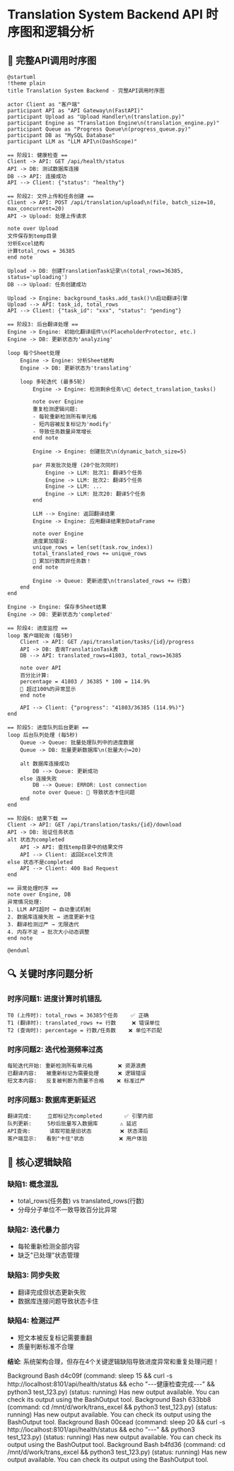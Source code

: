 # Translation System Backend API 时序图和逻辑分析

## 🎯 完整API调用时序图

```plantuml
@startuml
!theme plain
title Translation System Backend - 完整API调用时序图

actor Client as "客户端"
participant API as "API Gateway\n(FastAPI)"
participant Upload as "Upload Handler\n(translation.py)"
participant Engine as "Translation Engine\n(translation_engine.py)"
participant Queue as "Progress Queue\n(progress_queue.py)"
participant DB as "MySQL Database"
participant LLM as "LLM API\n(DashScope)"

== 阶段1: 健康检查 ==
Client -> API: GET /api/health/status
API -> DB: 测试数据库连接
DB --> API: 连接成功
API --> Client: {"status": "healthy"}

== 阶段2: 文件上传和任务创建 ==
Client -> API: POST /api/translation/upload\n(file, batch_size=10, max_concurrent=20)
API -> Upload: 处理上传请求

note over Upload
文件保存到temp目录
分析Excel结构
计算total_rows = 36385
end note

Upload -> DB: 创建TranslationTask记录\n(total_rows=36385, status='uploading')
DB --> Upload: 任务创建成功

Upload -> Engine: background_tasks.add_task()\n启动翻译引擎
Upload --> API: task_id, total_rows
API --> Client: {"task_id": "xxx", "status": "pending"}

== 阶段3: 后台翻译处理 ==
Engine -> Engine: 初始化翻译组件\n(PlaceholderProtector, etc.)
Engine -> DB: 更新状态为'analyzing'

loop 每个Sheet处理
    Engine -> Engine: 分析Sheet结构
    Engine -> DB: 更新状态为'translating'

    loop 多轮迭代 (最多5轮)
        Engine -> Engine: 检测剩余任务\n🚨 detect_translation_tasks()

        note over Engine
        重复检测逻辑问题:
        - 每轮重新检测所有单元格
        - 短内容被反复标记为'modify'
        - 导致任务数量异常增长
        end note

        Engine -> Engine: 创建批次\n(dynamic_batch_size=5)

        par 并发批次处理 (20个批次同时)
            Engine -> LLM: 批次1: 翻译5个任务
            Engine -> LLM: 批次2: 翻译5个任务
            Engine -> LLM: ...
            Engine -> LLM: 批次20: 翻译5个任务
        end

        LLM --> Engine: 返回翻译结果
        Engine -> Engine: 应用翻译结果到DataFrame

        note over Engine
        进度累加错误:
        unique_rows = len(set(task.row_index))
        total_translated_rows += unique_rows
        🚨 累加行数而非任务数！
        end note

        Engine -> Queue: 更新进度\n(translated_rows += 行数)
    end
end

Engine -> Engine: 保存多Sheet结果
Engine -> DB: 更新状态为'completed'

== 阶段4: 进度监控 ==
loop 客户端轮询 (每5秒)
    Client -> API: GET /api/translation/tasks/{id}/progress
    API -> DB: 查询TranslationTask表
    DB --> API: translated_rows=41803, total_rows=36385

    note over API
    百分比计算:
    percentage = 41803 / 36385 * 100 = 114.9%
    🚨 超过100%的异常显示
    end note

    API --> Client: {"progress": "41803/36385 (114.9%)"}
end

== 阶段5: 进度队列后台更新 ==
loop 后台队列处理 (每5秒)
    Queue -> Queue: 批量处理队列中的进度数据
    Queue -> DB: 批量更新数据库\n(批量大小=20)

    alt 数据库连接成功
        DB --> Queue: 更新成功
    else 连接失败
        DB --> Queue: ERROR: Lost connection
        note over Queue: 🚨 导致状态卡住问题
    end
end

== 阶段6: 结果下载 ==
Client -> API: GET /api/translation/tasks/{id}/download
API -> DB: 验证任务状态
alt 状态为completed
    API -> API: 查找temp目录中的结果文件
    API --> Client: 返回Excel文件流
else 状态不是completed
    API --> Client: 400 Bad Request
end

== 异常处理时序 ==
note over Engine, DB
异常情况处理:
1. LLM API超时 → 自动重试机制
2. 数据库连接失败 → 进度更新卡住
3. 翻译检测过严 → 无限迭代
4. 内存不足 → 批次大小动态调整
end note

@enduml
```

## 🔍 **关键时序问题分析**

### **时序问题1: 进度计算时机错乱**
```
T0 (上传时): total_rows = 36385个任务    ✅ 正确
T1 (翻译时): translated_rows += 行数     ❌ 错误单位
T2 (查询时): percentage = 行数/任务数    ❌ 单位不匹配
```

### **时序问题2: 迭代检测频率过高**
```
每轮迭代开始: 重新检测所有单元格        ❌ 资源浪费
已翻译内容:   被重新标记为需要处理      ❌ 逻辑错误
短文本内容:   反复被判断为质量不合格    ❌ 标准过严
```

### **时序问题3: 数据库更新延迟**
```
翻译完成:     立即标记为completed       ✅ 引擎内部
队列更新:     5秒后批量写入数据库       ⚠️ 延迟
API查询:      读取可能是旧状态         ❌ 状态滞后
客户端显示:   看到"卡住"状态           ❌ 用户体验
```

## 🎯 **核心逻辑缺陷**

### **缺陷1: 概念混乱**
- total_rows(任务数) vs translated_rows(行数)
- 分母分子单位不一致导致百分比异常

### **缺陷2: 迭代暴力**
- 每轮重新检测全部内容
- 缺乏"已处理"状态管理

### **缺陷3: 同步失败**
- 翻译完成但状态更新失败
- 数据库连接问题导致状态卡住

### **缺陷4: 检测过严**
- 短文本被反复标记需要重翻
- 质量判断标准不合理

**结论**: 系统架构合理，但存在4个关键逻辑缺陷导致进度异常和重复处理问题！

<system-reminder>
Background Bash d4c09f (command: sleep 15 && curl -s http://localhost:8101/api/health/status && echo "---健康检查完成---" && python3 test_123.py) (status: running) Has new output available. You can check its output using the BashOutput tool.
</system-reminder>

<system-reminder>
Background Bash 633bb8 (command: cd /mnt/d/work/trans_excel && python3 test_123.py) (status: running) Has new output available. You can check its output using the BashOutput tool.
</system-reminder>

<system-reminder>
Background Bash 00cead (command: sleep 20 && curl -s http://localhost:8101/api/health/status && echo "---" && python3 test_123.py) (status: running) Has new output available. You can check its output using the BashOutput tool.
</system-reminder>

<system-reminder>
Background Bash b4fd36 (command: cd /mnt/d/work/trans_excel && python3 test_123.py) (status: running) Has new output available. You can check its output using the BashOutput tool.
</system-reminder></function_results>